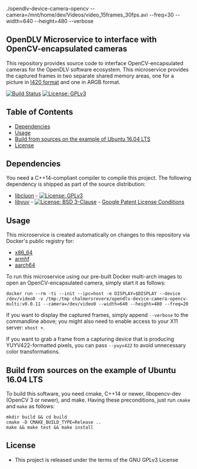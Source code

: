 ./opendlv-device-camera-opencv --camera=/mnt/home/dev/Videos/video_15frames_30fps.avi --freq=30 --width=640 --height=480 --verbose

## OpenDLV Microservice to interface with OpenCV-encapsulated cameras

This repository provides source code to interface OpenCV-encapsulated cameras
for the OpenDLV software ecosystem. This microservice provides the captured frames
in two separate shared memory areas, one for a picture in [I420 format](https://wiki.videolan.org/YUV/#I420)
and one in ARGB format.

[![Build Status](https://travis-ci.org/chalmers-revere/opendlv-device-camera-opencv.svg?branch=master)](https://travis-ci.org/chalmers-revere/opendlv-device-camera-opencv) [![License: GPLv3](https://img.shields.io/badge/license-GPL--3-blue.svg
)](https://www.gnu.org/licenses/gpl-3.0.txt)


## Table of Contents
* [Dependencies](#dependencies)
* [Usage](#usage)
* [Build from sources on the example of Ubuntu 16.04 LTS](#build-from-sources-on-the-example-of-ubuntu-1604-lts)
* [License](#license)


## Dependencies
You need a C++14-compliant compiler to compile this project. The following
dependency is shipped as part of the source distribution:

* [libcluon](https://github.com/chrberger/libcluon) - [![License: GPLv3](https://img.shields.io/badge/license-GPL--3-blue.svg
)](https://www.gnu.org/licenses/gpl-3.0.txt)
* [libyuv](https://chromium.googlesource.com/libyuv/libyuv/+/master) - [![License: BSD 3-Clause](https://img.shields.io/badge/License-BSD%203--Clause-blue.svg)](https://opensource.org/licenses/BSD-3-Clause) - [Google Patent License Conditions](https://chromium.googlesource.com/libyuv/libyuv/+/master/PATENTS)


## Usage
This microservice is created automatically on changes to this repository via Docker's public registry for:
* [x86_64](https://hub.docker.com/r/chalmersrevere/opendlv-device-camera-opencv-amd64/tags/)
* [armhf](https://hub.docker.com/r/chalmersrevere/opendlv-device-camera-opencv-armhf/tags/)
* [aarch64](https://hub.docker.com/r/chalmersrevere/opendlv-device-camera-opencv-aarch64/tags/)

To run this microservice using our pre-built Docker multi-arch images to open
an OpenCV-encapsulated camera, simply start it as follows:

```
docker run --rm -ti --init --ipc=host -e DISPLAY=$DISPLAY --device /dev/video0 -v /tmp:/tmp chalmersrevere/opendlv-device-camera-opencv-multi:v0.0.11 --camera=/dev/video0 --width=640 --height=480 --freq=20
```

If you want to display the captured frames, simply append `--verbose` to the
commandline above; you might also need to enable access to your X11 server: `xhost +`.

If you want to grab a frame from a capturing device that is producing YUYV422-formatted pixels,
you can pass `--yuyv422` to avoid unnecessary color transformations.

## Build from sources on the example of Ubuntu 16.04 LTS
To build this software, you need cmake, C++14 or newer, libopencv-dev
(OpenCV 3 or newer), and make. Having these preconditions, just run `cmake` and
`make` as follows:

```
mkdir build && cd build
cmake -D CMAKE_BUILD_TYPE=Release ..
make && make test && make install
```


## License

* This project is released under the terms of the GNU GPLv3 License

